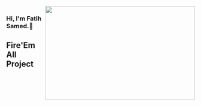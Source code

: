 <img src="[https://giphy.com/gifs/latenightseth-seth-meyers-l0Iy67eveh48xHQFa](https://media.giphy.com/media/l0Iy67eveh48xHQFa/giphy.gif)" align="right" width="400" height="250">

### Hi, I'm Fatih Samed.:wave:

## Fire'Em All Project
